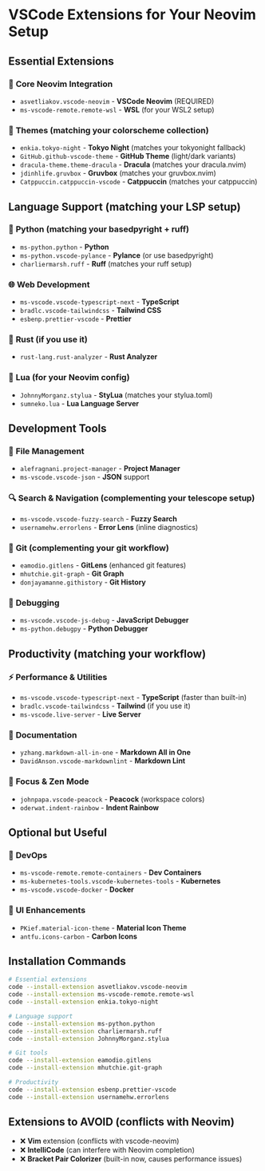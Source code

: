 # VSCode Extensions for Your Neovim Setup

## **Essential Extensions**

### 🔧 **Core Neovim Integration**
- `asvetliakov.vscode-neovim` - **VSCode Neovim** (REQUIRED)
- `ms-vscode-remote.remote-wsl` - **WSL** (for your WSL2 setup)

### 🎨 **Themes (matching your colorscheme collection)**
- `enkia.tokyo-night` - **Tokyo Night** (matches your tokyonight fallback)
- `GitHub.github-vscode-theme` - **GitHub Theme** (light/dark variants)
- `dracula-theme.theme-dracula` - **Dracula** (matches your dracula.nvim)
- `jdinhlife.gruvbox` - **Gruvbox** (matches your gruvbox.nvim)
- `Catppuccin.catppuccin-vscode` - **Catppuccin** (matches your catppuccin)

## **Language Support (matching your LSP setup)**

### 🐍 **Python** (matching your basedpyright + ruff)
- `ms-python.python` - **Python**
- `ms-python.vscode-pylance` - **Pylance** (or use basedpyright)
- `charliermarsh.ruff` - **Ruff** (matches your ruff setup)

### 🌐 **Web Development**
- `ms-vscode.vscode-typescript-next` - **TypeScript**
- `bradlc.vscode-tailwindcss` - **Tailwind CSS**
- `esbenp.prettier-vscode` - **Prettier**

### 🦀 **Rust** (if you use it)
- `rust-lang.rust-analyzer` - **Rust Analyzer**

### 🔧 **Lua** (for your Neovim config)
- `JohnnyMorganz.stylua` - **StyLua** (matches your stylua.toml)
- `sumneko.lua` - **Lua Language Server**

## **Development Tools**

### 📁 **File Management**
- `alefragnani.project-manager` - **Project Manager**
- `ms-vscode.vscode-json` - **JSON** support

### 🔍 **Search & Navigation** (complementing your telescope setup)
- `ms-vscode.vscode-fuzzy-search` - **Fuzzy Search**
- `usernamehw.errorlens` - **Error Lens** (inline diagnostics)

### 🔄 **Git** (complementing your git workflow)
- `eamodio.gitlens` - **GitLens** (enhanced git features)
- `mhutchie.git-graph` - **Git Graph**
- `donjayamanne.githistory` - **Git History**

### 🐛 **Debugging**
- `ms-vscode.vscode-js-debug` - **JavaScript Debugger**
- `ms-python.debugpy` - **Python Debugger**

## **Productivity (matching your workflow)**

### ⚡ **Performance & Utilities**
- `ms-vscode.vscode-typescript-next` - **TypeScript** (faster than built-in)
- `bradlc.vscode-tailwindcss` - **Tailwind** (if you use it)
- `ms-vscode.live-server` - **Live Server**

### 📝 **Documentation**
- `yzhang.markdown-all-in-one` - **Markdown All in One**
- `DavidAnson.vscode-markdownlint` - **Markdown Lint**

### 🎯 **Focus & Zen Mode**
- `johnpapa.vscode-peacock` - **Peacock** (workspace colors)
- `oderwat.indent-rainbow` - **Indent Rainbow**

## **Optional but Useful**

### 🔧 **DevOps**
- `ms-vscode-remote.remote-containers` - **Dev Containers**
- `ms-kubernetes-tools.vscode-kubernetes-tools` - **Kubernetes**
- `ms-vscode.vscode-docker` - **Docker**

### 🎨 **UI Enhancements**
- `PKief.material-icon-theme` - **Material Icon Theme**
- `antfu.icons-carbon` - **Carbon Icons**

## **Installation Commands**

```bash
# Essential extensions
code --install-extension asvetliakov.vscode-neovim
code --install-extension ms-vscode-remote.remote-wsl
code --install-extension enkia.tokyo-night

# Language support
code --install-extension ms-python.python
code --install-extension charliermarsh.ruff
code --install-extension JohnnyMorganz.stylua

# Git tools
code --install-extension eamodio.gitlens
code --install-extension mhutchie.git-graph

# Productivity
code --install-extension esbenp.prettier-vscode
code --install-extension usernamehw.errorlens
```

## **Extensions to AVOID** (conflicts with Neovim)
- ❌ **Vim** extension (conflicts with vscode-neovim)
- ❌ **IntelliCode** (can interfere with Neovim completion)
- ❌ **Bracket Pair Colorizer** (built-in now, causes performance issues)